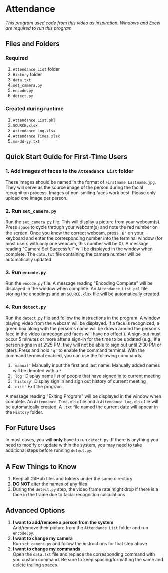 # Attendance

_This program used code from [this](https://www.youtube.com/watch?v=sz25xxF_AVE) video as inspiration. Windows and Excel are required to run this program_

## Files and Folders
### Required 
1. `Attendance List` folder
2. `History` folder
3. `data.txt`
4. `set_camera.py`
5. `encode.py`
6. `detect.py`
### Created during runtime
1. `Attendance List.pkl`
2. `SOURCE.xlsx`
3. `Attendance Log.xlsx`
4. `Attendance Times.xlsx`
5. `mm-dd-yy.txt`


## Quick Start Guide for First-Time Users
### 1. Add images of faces to the `Attendance List` folder 
These images should be named in the format of `Firstname Lastname.jpg`. They will serve as the source image 
of the person during the facial recognition process. Images of non-smiling faces work best. Please only
upload one image per person.

### 2. Run `set_camera.py`
Run the `set_camera.py` file. This will display a picture from your webcam(s). Press `space` to 
cycle through your webcam(s) and note the red number on the screen. Once you know the correct webcam, press `'B'` 
on your keyboard and enter the corresponding number into the terminal window (for most users with only one webcam, 
this number will be 0). A message reading "Camera Set Successful" will be displayed in the window when complete. The
`data.txt` file containing the camera number will be automatically updated.

### 3. Run `encode.py`
Run the `encode.py` file. A message reading "Encoding Complete" will be displayed in the window 
when complete. An `Attendance List.pkl` file storing the encodings and an `SOURCE.xlsx` file will be 
automatically created.

### 4. Run `detect.py` 
Run the `detect.py` file and follow the instructions in the program. A window playing video from the webcam will be displayed. If a face is 
recognized, a green box along with the person's name will be drawn around the person's face in the video 
(unrecognized faces will have no effect ). A sign-out must occur 5 minutes or more after a sign-in for the time to be 
updated (e.g., if a person signs in at 2:25 PM, they will not be able to sign out until 2:30 PM or later).
Press and hold `'q'` to enable the command terminal. With the
command terminal enabled, you can use the following commands.

1. `'manual'` Manually input the first and last name. Manually added names will be denoted with a `*`
2. `'log'` Display name list of people that have signed in to current meeting
3. `'history'` Display sign in and sign out history of current meeting
4. `'exit'` Exit the program

A message reading "Exiting Program" will be displayed in the window when complete. An `Attendance Time.xlsx` file and
a `Attendance Log.xlsx` file will be automatically created. A `.txt` file named the current date will appear in the `History` 
folder. 

## For Future Uses
In most cases, you will **only** have to run `detect.py`. If there is anything you need to modify or update within
the system, you may need to take additional steps before running `detect.py`.

## A Few Things to Know
1. Keep all GitHub files and folders under the same directory
2. **DO NOT** alter the names of any files
3. During the `detect.py` step, the video frame rate might drop if there is a face in the frame due to facial
   recognition calculations

## Advanced Options
1. **I want to add/remove a person from the system**  
Add/remove their picture from the `Attendance List` folder and run `encode.py`.
2. **I want to change my camera**  
Run `set_camera.py` and follow the instructions for that step above.
3. **I want to change my commands**  
Open the `data.txt` file and replace the corresponding command with you custom command.
Be sure to keep spacing/formatting the same and delete trailing spaces.
